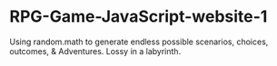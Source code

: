 # RPG-Game-JavaScript-website-1
Using random.math to generate endless possible scenarios, choices, outcomes, &amp; Adventures. Lossy in a labyrinth.
